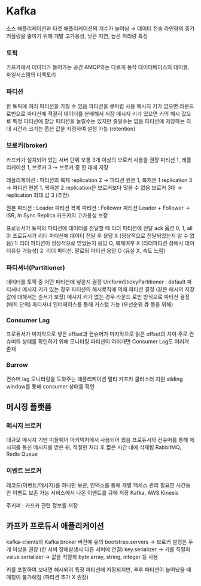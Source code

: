# Kafka
소스 애플리케이션과 타겟 애플리케이션의 개수가 늘어남 → 데이터 전송 라인량의 증가
커플링을 줄이기 위해 개발
고가용성, 낮은 지연, 높은 처리량 특징

### 토픽
카프카에서 데이터가 들어가는 공간
AMQP와는 다르게 동작
데이터베이스의 테이블, 파일시스템의 디렉토리

### 파티션
한 토픽에 여러 파티션을 가질 수 있음
파티션을 큐처럼 사용
메시지 키가 없으면 라운드로빈으로 파티션에 적절히 데이터를 분배해서 저장
메시지 키가 있으면 키의 해시 값으로 특정 파티션에 할당
파티션을 늘릴수는 있지만 줄일수는 없음
파티션에 저장하는 최대 시간과 크기는 옵션 값을 지정하여 설정 가능 (retention)

### 브로커(broker)
카프카가 설치되어 있는 서버 단위
보통 3개 이상의 브로커 사용을 권장
파티션 1, 레플리케이션 1, 브로커 3 → 브로커 중 한 대에 저장

레플리케이션 : 파티션의 복제
replication 2 → 파티션 원본 1, 복제본 1
replication 3 → 파티션 원본 1, 복제본 2
replication은 브로커보다 많을 수 없음
브로커 3대 → replication 최대 값 3 (추천)

원본 파티션 : Leader 파티션
복제 파티션 : Follower 파티션
Leader + Follower → ISR, In Sync Replica
카프카의 고가용성 보장

프로듀서가 토픽의 파티션에 데이터를 전달할 때 리더 파티션에 전달
ack 옵션 0, 1, all
0: 프로듀서가 리더 파티션에 데이터 전달 후 응답 X (정상적으로 전달되었는지 알 수 없음)
1: 리더 파티션이 정상적으로 받았는지 응답 O, 복제여부 X (리더파티션 장애시 데이터유실 가능성)
2: 리더 파티션, 팔로워 파티션 응답 O (유실 X, 속도 느림)

### 파티셔너(Partitioner)
데이터를 토픽 중 어떤 파티션에 넣을지 결정
UniformStickyPartitioner : default 파티셔너
메시지 키가 있는 경우 파티션의 해시로직에 의해 파티션 결정 (같은 해시의 저장 값에 대해서는 순서가 보장)
메시지 키가 없는 경우 라운드 로빈 방식으로 파티션 결정 (배치 단위)
파티셔너 인터페이스를 통해 커스텀 가능 (우선순위 큐 등을 위해)

### Consumer Lag
프로듀서가 마지막으로 넣은 offset과 컨슈머가 마지막으로 읽은 offset의 차이
주로 컨슈머의 상태를 확인하기 위해 모니터링
파티션이 여러개면 Consumer Lag도 여러개 존재

### Burrow
컨슈머 lag 모니터링을 도와주는 애플리케이션
멀티 카프카 클러스터 지원
sliding window를 통해 consumer 상태를 확인

## 메시징 플랫폼
### 메시지 브로커
대규모 메시지 기반 미들웨어 아키텍처에서 사용되어 왔음
프로듀서와 컨슈머를 통해 메시지를 통신
메시지를 받은 뒤, 적절한 처리 후 짧은 시간 내에 삭제됨
RabbitMQ, Redis Queue

### 이벤트 브로커
레코드(이벤트/메시지)를 하나만 보관, 인덱스를 통해 개별 액세스 관리
필요한 시간동안 이벤트 보존 가능
서비스에서 나온 이벤트를 큐에 저장
Kafka, AWS Kinesis

주키퍼 : 카프카 관련 정보를 저장

## 카프카 프로듀서 애플리케이션
kafka-clients와 Kafka broker 버전에 유의
bootstrap.servers -> 브로커 설정은 두개 이상을 권장 (한 서버 장애발생시 다른 서버에 연결)
key.serializer -> 키를 직렬화
value.serializer -> 값을 직렬화
byte array, string, integer 등 사용

키를 포함하여 보내면 해시되어 특정 파티션에 저장되지만, 추후 파티션이 늘어났을 때 매칭이 불가해짐 (파티션 추가 X 권장)


